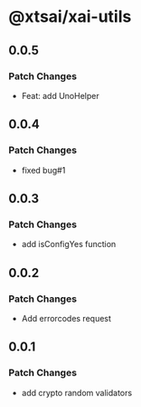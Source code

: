 # @xtsai/xai-utils

## 0.0.5

### Patch Changes

- Feat: add UnoHelper

## 0.0.4

### Patch Changes

- fixed bug#1

## 0.0.3

### Patch Changes

- add isConfigYes function

## 0.0.2

### Patch Changes

- Add errorcodes request

## 0.0.1

### Patch Changes

- add crypto random validators

